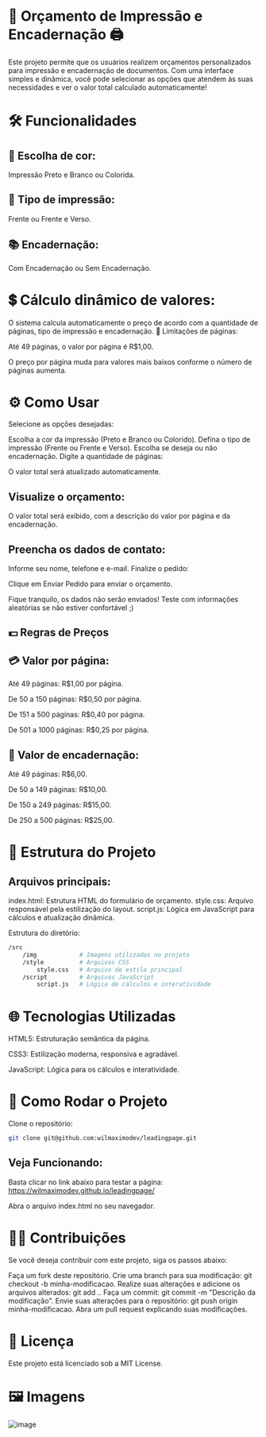 # 📑 Orçamento de Impressão e Encadernação 🖨️
Este projeto permite que os usuários realizem orçamentos personalizados para impressão e encadernação de documentos. Com uma interface simples e dinâmica, você pode selecionar as opções que atendem às suas necessidades e ver o valor total calculado automaticamente!

# 🛠️ Funcionalidades
## 🌈 Escolha de cor:

Impressão Preto e Branco ou Colorida.
## 📄 Tipo de impressão:

Frente ou Frente e Verso.
## 📚 Encadernação:

Com Encadernação ou Sem Encadernação.

# 💲 Cálculo dinâmico de valores:

O sistema calcula automaticamente o preço de acordo com a quantidade de páginas, tipo de impressão e encadernação.
📑 Limitações de páginas:

Até 49 páginas, o valor por página é R$1,00.

O preço por página muda para valores mais baixos conforme o número de páginas aumenta.

# ⚙️ Como Usar
Selecione as opções desejadas:

Escolha a cor da impressão (Preto e Branco ou Colorido).
Defina o tipo de impressão (Frente ou Frente e Verso).
Escolha se deseja ou não encadernação.
Digite a quantidade de páginas:

O valor total será atualizado automaticamente.
## Visualize o orçamento:

O valor total será exibido, com a descrição do valor por página e da encadernação.
## Preencha os dados de contato:

Informe seu nome, telefone e e-mail.
Finalize o pedido:

Clique em Enviar Pedido para enviar o orçamento.

Fique tranquilo, os dados não serão enviados! Teste com informações aleatórias se não estiver confortável ;)

## 💵 Regras de Preços
## 💳 Valor por página:

Até 49 páginas: R$1,00 por página. 

De 50 a 150 páginas: R$0,50 por página.

De 151 a 500 páginas: R$0,40 por página.

De 501 a 1000 páginas: R$0,25 por página.

## 📘 Valor de encadernação:

Até 49 páginas: R$6,00.

De 50 a 149 páginas: R$10,00.

De 150 a 249 páginas: R$15,00.

De 250 a 500 páginas: R$25,00.

# 🔧 Estrutura do Projeto
## Arquivos principais:
index.html: Estrutura HTML do formulário de orçamento.
style.css: Arquivo responsável pela estilização do layout.
script.js: Lógica em JavaScript para cálculos e atualização dinâmica.

Estrutura do diretório:
```bash
/src
    /img            # Imagens utilizadas no projeto
    /style          # Arquivos CSS
        style.css   # Arquivo de estilo principal
    /script         # Arquivos JavaScript
        script.js   # Lógica de cálculos e interatividade
```
# 🌐 Tecnologias Utilizadas
HTML5: Estruturação semântica da página.

CSS3: Estilização moderna, responsiva e agradável.

JavaScript: Lógica para os cálculos e interatividade.

# 🚀 Como Rodar o Projeto
Clone o repositório:
```bash
git clone git@github.com:wilmaximodev/leadingpage.git
```

## Veja Funcionando:
Basta clicar no link abaixo para testar a página:
https://wilmaximodev.github.io/leadingpage/

Abra o arquivo index.html no seu navegador.
# 🧑‍💻 Contribuições
Se você deseja contribuir com este projeto, siga os passos abaixo:

Faça um fork deste repositório.
Crie uma branch para sua modificação: git checkout -b minha-modificacao.
Realize suas alterações e adicione os arquivos alterados: git add ..
Faça um commit: git commit -m "Descrição da modificação".
Envie suas alterações para o repositório: git push origin minha-modificacao.
Abra um pull request explicando suas modificações.
# 📜 Licença
Este projeto está licenciado sob a MIT License.

# 🖼️ Imagens
![image](https://github.com/user-attachments/assets/b356f3c0-e920-4e53-b3ce-078632f9f40b)

